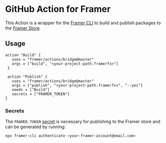 # GitHub Action for Framer

This Action is a wrapper for the [Framer CLI](https://www.npmjs.com/package/framer-cli) to build and publish packages to the [Framer Store](https://store.framer.com/).

## Usage

```workflow
action "Build" {
   uses = "framer/actions/bridge@master"
   args = ["build", "<your-project-path.framerfx>"]
 }

 action "Publish" {
   uses = "framer/actions/bridge@master"
   args = ["publish", "<your-project-path.framerfx>", "--yes"]
   needs = ["Build"]
   secrets = ["FRAMER_TOKEN"]
}
```

### Secrets

The `FRAMER_TOKEN` [secret](https://developer.github.com/actions/managing-workflows/storing-secrets/) is necessary for publishing to the Framer store and can be generated by running:

```sh
npx framer-cli authenticate <your-framer-account@email.com>
```
